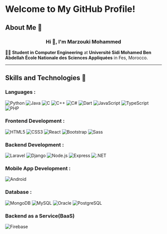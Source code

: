 # Welcome to My GitHub Profile!
## About Me 🌟
<h3 align="center">Hi 👋, I'm Marzouki Mohammed</h3>
👨‍🎓 <strong>Student in Computer Engineering</strong> at <strong>Université Sidi Mohamed Ben Abdellah École Nationale des Sciences Appliquées</strong> in Fes, Morocco.
<hr>

## Skills and Technologies 🚀
### Languages :
![Python](https://img.shields.io/badge/-Python-%233776AB?style=flat-square&logo=python&logoColor=ffffff)
![Java](https://img.shields.io/badge/-Java-%23ED8B00?style=flat-square&logo=java&logoColor=ffffff)
![C](https://img.shields.io/badge/-C-%23A8B9CC?style=flat-square&logo=c&logoColor=ffffff)
![C++](https://img.shields.io/badge/-C++-%2300599C?style=flat-square&logo=cplusplus&logoColor=ffffff)
![C#](https://img.shields.io/badge/-C%23-%239239C2?style=flat-square&logo=csharp&logoColor=ffffff)
![Dart](https://img.shields.io/badge/-Dart-%230175C2?style=flat-square&logo=dart&logoColor=ffffff)
![JavaScript](https://img.shields.io/badge/-JavaScript-%23F7DF1C?style=flat-square&logo=javascript&logoColor=000000&labelColor=%23F7DF1C&color=%23FFCE5A)
![TypeScript](https://img.shields.io/badge/-TypeScript-%23007ACC?style=flat-square&logo=typescript&logoColor=ffffff)
![PHP](https://img.shields.io/badge/-PHP-%23777BB4?style=flat-square&logo=php&logoColor=ffffff)

### Frontend Development :
![HTML5](https://img.shields.io/badge/-HTML5-%23E44D27?style=flat-square&logo=html5&logoColor=ffffff)
![CSS3](https://img.shields.io/badge/-CSS3-%231572B6?style=flat-square&logo=css3)
![React](https://img.shields.io/badge/-React-%2361DAFB?style=flat-square&logo=react&logoColor=000000)
![Bootstrap](https://img.shields.io/badge/-Bootstrap-%23563D7C?style=flat-square&logo=bootstrap&logoColor=ffffff)
![Sass](https://img.shields.io/badge/-Sass-%23CC6699?style=flat-square&logo=sass&logoColor=ffffff)


### Backend Development :
![Laravel](https://img.shields.io/badge/-Laravel-%23FF2D20?style=flat-square&logo=laravel&logoColor=ffffff)
![Django](https://img.shields.io/badge/-Django-%23092E20?style=flat-square&logo=django&logoColor=ffffff)
![Node.js](https://img.shields.io/badge/-Node.js-%23339933?style=flat-square&logo=node.js&logoColor=ffffff)
![Express](https://img.shields.io/badge/-Express.js-%23000000?style=flat-square&logo=express&logoColor=ffffff)
![.NET](https://img.shields.io/badge/-.NET-%23512BD4?style=flat-square&logo=.net&logoColor=ffffff)



### Mobile App Development :
![Android](https://img.shields.io/badge/-Android-%2300C851?style=flat-square&logo=android&logoColor=ffffff)

### Database :
![MongoDB](https://img.shields.io/badge/-MongoDB-%2347A248?style=flat-square&logo=mongodb&logoColor=ffffff) 
![MySQL](https://img.shields.io/badge/-MySQL-%234479A1?style=flat-square&logo=mysql&logoColor=ffffff) 
![Oracle](https://img.shields.io/badge/-Oracle-%23F80000?style=flat-square&logo=oracle&logoColor=ffffff) 
![PostgreSQL](https://img.shields.io/badge/-PostgreSQL-%23316192?style=flat-square&logo=postgresql&logoColor=ffffff)

### Backend as a Service(BaaS)
![Firebase](https://img.shields.io/badge/-Firebase-%23FFCB2F?style=flat-square&logo=firebase&logoColor=ffffff)

